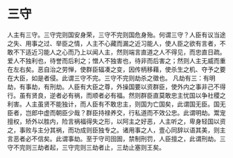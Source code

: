 # 三守
人主有三守。三守完则国安身荣，三守不完则国危身殆。何谓三守？人臣有议当途之失、用事之过、举臣之情，人主不心藏而漏之近习能人，使人臣之欲有言者，不敢不下适近习能人之心而乃上以闻人主，然则端言直道之人不得见，而忠直日疏。爱人不独利也，待誉而后利之；憎人不独害也，待非而后害之；然则人主无威而重在左右矣。恶自治之劳惮，使群臣辐凑之变，因传柄移藉，使杀生之机、夺予之要在大臣，如是者侵。此谓三守不完。三守不完则劫杀之徵也。
凡劫有三：有明劫，有事劫，有刑劫。人臣有大臣之尊，外操国要以资群臣，使外内之事非己不得行。虽有贤良，逆者必有祸，而顺者必有福。然则群臣直莫敢忠主忧国以争社稷之利害。人主虽贤不能独计，而人臣有不敢忠主，则国为亡国矣，此谓国无臣。国无臣者，岂郎中虚而朝臣少哉？群臣持禄养交，行私道而不效公忠。此谓明劫。鬻宠擅权，矫外以胜内，险言祸福得失之形，以阿主之好恶，人主听之，卑身轻国以资之，事败与主分其祸，而功成则臣独专之。诸用事之人，壹心同辞以语其美，则主言恶者必不信矣。此谓事劫。至于守司囹圄，禁制刑罚，人臣擅之，此谓刑劫。三守不完则三劫者起，三守完则三劫者止，三劫止塞则王矣。
